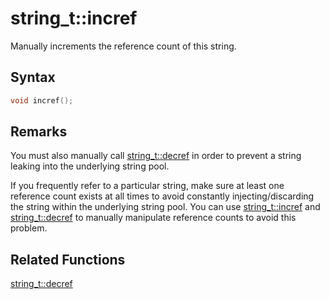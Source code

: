 
# string_t::incref

Manually increments the reference count of this string.

## Syntax

```cpp
void incref();
```

## Remarks

You must also manually call [string_t::decref](https://github.com/RandyGaul/cute_framework/blob/master/docs/string/string/decref.md) in order to prevent a string leaking into the underlying string pool.

If you frequently refer to a particular string, make sure at least one reference count exists at all times to avoid constantly injecting/discarding the string within the underlying string pool. You can use [string_t::incref](https://github.com/RandyGaul/cute_framework/blob/master/docs/string/strpool/incref.md) and [string_t::decref](https://github.com/RandyGaul/cute_framework/blob/master/docs/string/strpool/decref.md) to manually manipulate reference counts to avoid this problem.

## Related Functions

[string_t::decref](https://github.com/RandyGaul/cute_framework/blob/master/docs/string/string/decref.md)  
